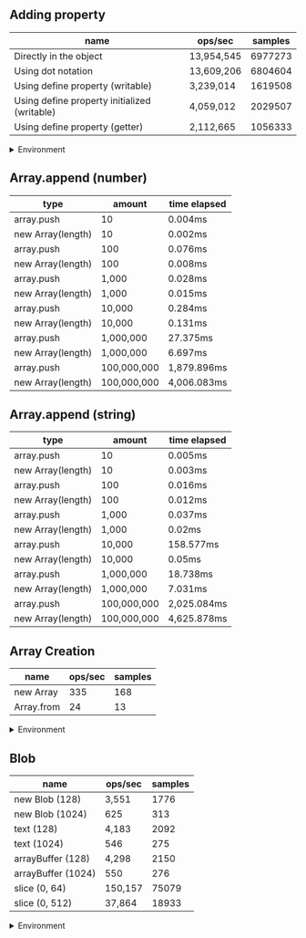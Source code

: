 ## Adding property

|name|ops/sec|samples|
|-|-|-|
|Directly in the object|13,954,545|6977273|
|Using dot notation|13,609,206|6804604|
|Using define property (writable)|3,239,014|1619508|
|Using define property initialized (writable)|4,059,012|2029507|
|Using define property (getter)|2,112,665|1056333|


<details>
<summary>Environment</summary>

* __Machine:__ linux x64 | 4 vCPUs | 7.6GB Mem
* __Run:__ Mon Sep 02 2024 14:23:47 GMT+0000 (Coordinated Universal Time)
</details>

<!--
{"environment":{"platform":"linux","arch":"x64","cpus":4,"totalMemory":7.588970184326172},"benchmarks":[{"name":"Directly in the object","opsSec":13954545.10692932,"samples":6977273},{"name":"Using dot notation","opsSec":13609206.557391187,"samples":6804604},{"name":"Using define property (writable)","opsSec":3239014.9570253775,"samples":1619508},{"name":"Using define property initialized (writable)","opsSec":4059012.343906928,"samples":2029507},{"name":"Using define property (getter)","opsSec":2112665.116919486,"samples":1056333}]}-->

## Array.append (number)

|type|amount|time elapsed|
|-|-|-|
array.push|10|0.004ms
new Array(length)|10|0.002ms
array.push|100|0.076ms
new Array(length)|100|0.008ms
array.push|1,000|0.028ms
new Array(length)|1,000|0.015ms
array.push|10,000|0.284ms
new Array(length)|10,000|0.131ms
array.push|1,000,000|27.375ms
new Array(length)|1,000,000|6.697ms
array.push|100,000,000|1,879.896ms
new Array(length)|100,000,000|4,006.083ms
## Array.append (string)

|type|amount|time elapsed|
|-|-|-|
array.push|10|0.005ms
new Array(length)|10|0.003ms
array.push|100|0.016ms
new Array(length)|100|0.012ms
array.push|1,000|0.037ms
new Array(length)|1,000|0.02ms
array.push|10,000|158.577ms
new Array(length)|10,000|0.05ms
array.push|1,000,000|18.738ms
new Array(length)|1,000,000|7.031ms
array.push|100,000,000|2,025.084ms
new Array(length)|100,000,000|4,625.878ms

## Array Creation

|name|ops/sec|samples|
|-|-|-|
|new Array|335|168|
|Array.from|24|13|


<details>
<summary>Environment</summary>

* __Machine:__ linux x64 | 4 vCPUs | 7.6GB Mem
* __Run:__ Mon Sep 02 2024 14:34:48 GMT+0000 (Coordinated Universal Time)
</details>

<!--
{"environment":{"platform":"linux","arch":"x64","cpus":4,"totalMemory":7.588970184326172},"benchmarks":[{"name":"new Array","opsSec":335.834667921311,"samples":168},{"name":"Array.from","opsSec":24.483773156161742,"samples":13}]}-->

## Blob

|name|ops/sec|samples|
|-|-|-|
|new Blob (128)|3,551|1776|
|new Blob (1024)|625|313|
|text (128)|4,183|2092|
|text (1024)|546|275|
|arrayBuffer (128)|4,298|2150|
|arrayBuffer (1024)|550|276|
|slice (0, 64)|150,157|75079|
|slice (0, 512)|37,864|18933|


<details>
<summary>Environment</summary>

* __Machine:__ linux x64 | 4 vCPUs | 7.6GB Mem
* __Run:__ Mon Sep 02 2024 14:41:43 GMT+0000 (Coordinated Universal Time)
</details>

<!--
{"environment":{"platform":"linux","arch":"x64","cpus":4,"totalMemory":7.588970184326172},"benchmarks":[{"name":"new Blob (128)","opsSec":3551.0966791286673,"samples":1776},{"name":"new Blob (1024)","opsSec":625.0034956764838,"samples":313},{"name":"text (128)","opsSec":4183.962587006515,"samples":2092},{"name":"text (1024)","opsSec":546.539834446543,"samples":275},{"name":"arrayBuffer (128)","opsSec":4298.276322421992,"samples":2150},{"name":"arrayBuffer (1024)","opsSec":550.745596495118,"samples":276},{"name":"slice (0, 64)","opsSec":150157.35672588673,"samples":75079},{"name":"slice (0, 512)","opsSec":37864.846939684474,"samples":18933}]}-->
